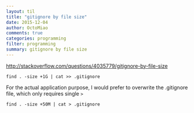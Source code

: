 ```yaml
---
layout: til
title: "gitignore by file size"
date: 2015-12-04
author: OctoMiao
comments: true
categories: programming
filter: programming
summary: gitignore by file size
---
```


http://stackoverflow.com/questions/4035779/gitignore-by-file-size


```
find . -size +1G | cat >> .gitignore
```

For the actual application purpose, I would prefer to overwrite the .gitignore file, which only requires single `>`

```
find . -size +50M | cat > .gitignore
```
